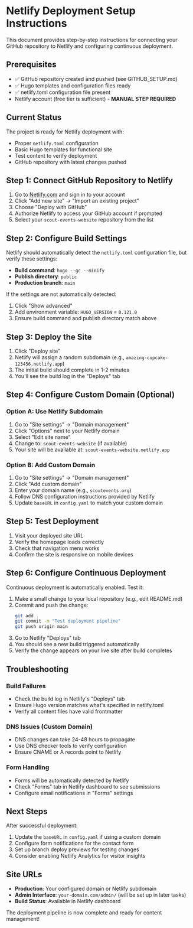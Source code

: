 # Netlify Deployment Setup Instructions

This document provides step-by-step instructions for connecting your GitHub repository to Netlify and configuring continuous deployment.

## Prerequisites

- ✅ GitHub repository created and pushed (see GITHUB_SETUP.md)
- ✅ Hugo templates and configuration files ready
- ✅ netlify.toml configuration file present
- Netlify account (free tier is sufficient) - **MANUAL STEP REQUIRED**

## Current Status

The project is ready for Netlify deployment with:
- Proper `netlify.toml` configuration
- Basic Hugo templates for functional site
- Test content to verify deployment
- GitHub repository with latest changes pushed

## Step 1: Connect GitHub Repository to Netlify

1. Go to [Netlify.com](https://netlify.com) and sign in to your account
2. Click "Add new site" → "Import an existing project"
3. Choose "Deploy with GitHub"
4. Authorize Netlify to access your GitHub account if prompted
5. Select your `scout-events-website` repository from the list

## Step 2: Configure Build Settings

Netlify should automatically detect the `netlify.toml` configuration file, but verify these settings:

- **Build command**: `hugo --gc --minify`
- **Publish directory**: `public`
- **Production branch**: `main`

If the settings are not automatically detected:
1. Click "Show advanced"
2. Add environment variable: `HUGO_VERSION` = `0.121.0`
3. Ensure build command and publish directory match above

## Step 3: Deploy the Site

1. Click "Deploy site"
2. Netlify will assign a random subdomain (e.g., `amazing-cupcake-123456.netlify.app`)
3. The initial build should complete in 1-2 minutes
4. You'll see the build log in the "Deploys" tab

## Step 4: Configure Custom Domain (Optional)

### Option A: Use Netlify Subdomain
1. Go to "Site settings" → "Domain management"
2. Click "Options" next to your Netlify domain
3. Select "Edit site name"
4. Change to: `scout-events-website` (if available)
5. Your site will be available at: `scout-events-website.netlify.app`

### Option B: Add Custom Domain
1. Go to "Site settings" → "Domain management"
2. Click "Add custom domain"
3. Enter your domain name (e.g., `scoutevents.org`)
4. Follow DNS configuration instructions provided by Netlify
5. Update `baseURL` in `config.yaml` to match your custom domain

## Step 5: Test Deployment

1. Visit your deployed site URL
2. Verify the homepage loads correctly
3. Check that navigation menu works
4. Confirm the site is responsive on mobile devices

## Step 6: Configure Continuous Deployment

Continuous deployment is automatically enabled. Test it:

1. Make a small change to your local repository (e.g., edit README.md)
2. Commit and push the change:
   ```bash
   git add .
   git commit -m "Test deployment pipeline"
   git push origin main
   ```
3. Go to Netlify "Deploys" tab
4. You should see a new build triggered automatically
5. Verify the change appears on your live site after build completes

## Troubleshooting

### Build Failures
- Check the build log in Netlify's "Deploys" tab
- Ensure Hugo version matches what's specified in netlify.toml
- Verify all content files have valid frontmatter

### DNS Issues (Custom Domain)
- DNS changes can take 24-48 hours to propagate
- Use DNS checker tools to verify configuration
- Ensure CNAME or A records point to Netlify

### Form Handling
- Forms will be automatically detected by Netlify
- Check "Forms" tab in Netlify dashboard to see submissions
- Configure email notifications in "Forms" settings

## Next Steps

After successful deployment:
1. Update the `baseURL` in `config.yaml` if using a custom domain
2. Configure form notifications for the contact form
3. Set up branch deploy previews for testing changes
4. Consider enabling Netlify Analytics for visitor insights

## Site URLs

- **Production**: Your configured domain or Netlify subdomain
- **Admin Interface**: `your-domain.com/admin/` (will be set up in later tasks)
- **Build Status**: Available in Netlify dashboard

The deployment pipeline is now complete and ready for content management!